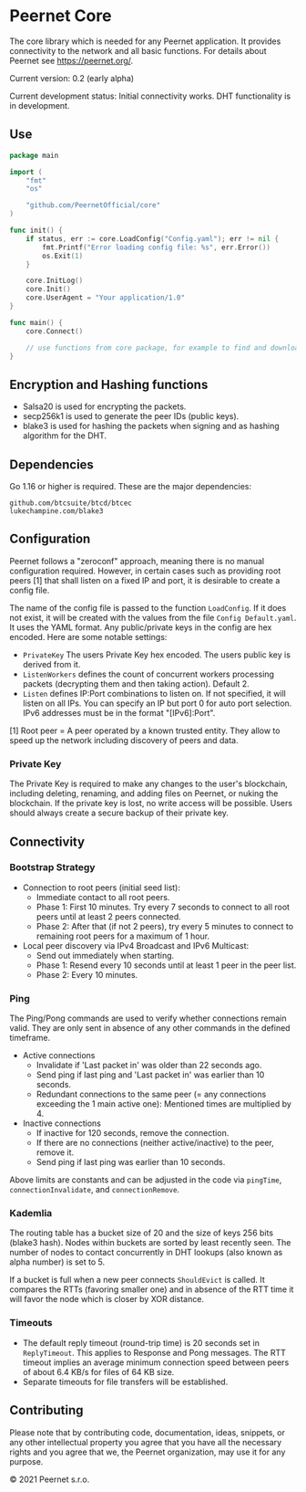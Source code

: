 # Peernet Core

The core library which is needed for any Peernet application. It provides connectivity to the network and all basic functions. For details about Peernet see https://peernet.org/.

Current version: 0.2 (early alpha)

Current development status: Initial connectivity works. DHT functionality is in development.

## Use

```go
package main

import (
    "fmt"
    "os"

    "github.com/PeernetOfficial/core"
)

func init() {
    if status, err := core.LoadConfig("Config.yaml"); err != nil {
        fmt.Printf("Error loading config file: %s", err.Error())
        os.Exit(1)
    }

    core.InitLog()
    core.Init()
    core.UserAgent = "Your application/1.0"
}

func main() {
    core.Connect()

    // use functions from core package, for example to find and download files
}
```

## Encryption and Hashing functions

* Salsa20 is used for encrypting the packets.
* secp256k1 is used to generate the peer IDs (public keys).
* blake3 is used for hashing the packets when signing and as hashing algorithm for the DHT.

## Dependencies

Go 1.16 or higher is required. These are the major dependencies:

```
github.com/btcsuite/btcd/btcec
lukechampine.com/blake3
```

## Configuration

Peernet follows a "zeroconf" approach, meaning there is no manual configuration required. However, in certain cases such as providing root peers [1] that shall listen on a fixed IP and port, it is desirable to create a config file.

The name of the config file is passed to the function `LoadConfig`. If it does not exist, it will be created with the values from the file `Config Default.yaml`. It uses the YAML format. Any public/private keys in the config are hex encoded. Here are some notable settings:

* `PrivateKey` The users Private Key hex encoded. The users public key is derived from it.
* `ListenWorkers` defines the count of concurrent workers processing packets (decrypting them and then taking action). Default 2.
* `Listen` defines IP:Port combinations to listen on. If not specified, it will listen on all IPs. You can specify an IP but port 0 for auto port selection. IPv6 addresses must be in the format "[IPv6]:Port".

[1] Root peer = A peer operated by a known trusted entity. They allow to speed up the network including discovery of peers and data.

### Private Key

The Private Key is required to make any changes to the user's blockchain, including deleting, renaming, and adding files on Peernet, or nuking the blockchain. If the private key is lost, no write access will be possible. Users should always create a secure backup of their private key.

## Connectivity

### Bootstrap Strategy

* Connection to root peers (initial seed list):
  * Immediate contact to all root peers.
  * Phase 1: First 10 minutes. Try every 7 seconds to connect to all root peers until at least 2 peers connected.
  * Phase 2: After that (if not 2 peers), try every 5 minutes to connect to remaining root peers for a maximum of 1 hour.
* Local peer discovery via IPv4 Broadcast and IPv6 Multicast:
  * Send out immediately when starting.
  * Phase 1: Resend every 10 seconds until at least 1 peer in the peer list.
  * Phase 2: Every 10 minutes.

### Ping

The Ping/Pong commands are used to verify whether connections remain valid. They are only sent in absence of any other commands in the defined timeframe.

* Active connections
  * Invalidate if 'Last packet in' was older than 22 seconds ago.
  * Send ping if last ping and 'Last packet in' was earlier than 10 seconds.
  * Redundant connections to the same peer (= any connections exceeding the 1 main active one): Mentioned times are multiplied by 4.
* Inactive connections
  * If inactive for 120 seconds, remove the connection.
  * If there are no connections (neither active/inactive) to the peer, remove it.
  * Send ping if last ping was earlier than 10 seconds.

Above limits are constants and can be adjusted in the code via `pingTime`, `connectionInvalidate`, and `connectionRemove`.

### Kademlia

The routing table has a bucket size of 20 and the size of keys 256 bits (blake3 hash). Nodes within buckets are sorted by least recently seen. The number of nodes to contact concurrently in DHT lookups (also known as alpha number) is set to 5.

If a bucket is full when a new peer connects `ShouldEvict` is called. It compares the RTTs (favoring smaller one) and in absence of the RTT time it will favor the node which is closer by XOR distance.

### Timeouts

* The default reply timeout (round-trip time) is 20 seconds set in `ReplyTimeout`. This applies to Response and Pong messages. The RTT timeout implies an average minimum connection speed between peers of about 6.4 KB/s for files of 64 KB size.
* Separate timeouts for file transfers will be established.

## Contributing

Please note that by contributing code, documentation, ideas, snippets, or any other intellectual property you agree that you have all the necessary rights and you agree that we, the Peernet organization, may use it for any purpose.

&copy; 2021 Peernet s.r.o.

